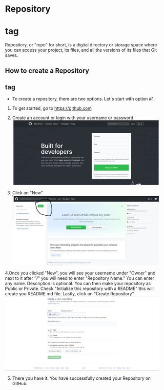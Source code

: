 # Repository <h1> tag

Repository, or "repo" for short, is a digital directory or storage space where you can access your project, its files, and all the versions of its files that Git saves.

## How to create a Repository <h2> tag

* To create a repository, there are two options. Let's start with option #1.

1. To get started, go to https://github.com

2. Create an account or login with your username or password. 
![Step # 1](/Images/GitHubStep1.PNG)

3. Click on "New"
![Step # 2](/Images/New.PNG)

4.Once you clicked "New", you will see your username under "Owner" and next to it after "/" you will need to enter "Repository Name." You can enter any name. Description is optional. You can then make your repository as Public or Private. Check "Initialize this repository with a README" this will create you README.md file. Lastly, click on "Create Repository"
![Step # 3](/Images/Create.PNG)

5. There you have it. You have successfully created your Repository on GitHub. 

